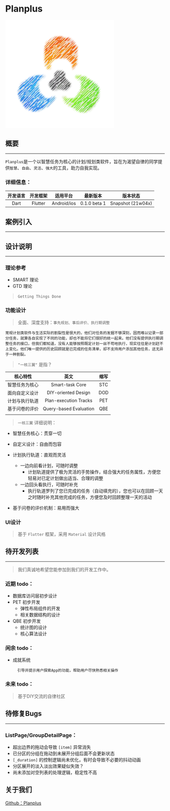 # Planplus
![PPS](./assets/images/logo_w.png "logo")

## 概要
---
`Planplus`是一个以智慧任务为核心的计划/规划类软件，旨在为渴望自律的同学提供`智慧`、`自由`、`灵活`、`强大`的工具，助力自我实现。
### 详细信息：
|开发语言|开发框架|适用平台|最新版本|版本状态|
|:---:|:---:|:---:|:---:|:---:|
|Dart|Flutter|Android/ios|0.1.0 beta 1|Snapshot (21w04x)|
## 案例引入
---
## 设计说明
---
### 理论参考
- SMART 理论
- GTD 理论
>`Getting Things Done`

### 功能设计
>全面、深度支持：`事先规划、事后评价、执行期调整`

    常规计划类软件与生活实际的割裂性是很大的，他们对任务的发掘不够深刻，因而难以记录一部分任务，就算各自实现了不同的功能，却也不能将它们很好的统一起来。他们没有提供执行期调整任务的接口，但我们都知道，没有人能够按照既定计划一丝不苟地执行，现实往往是计划赶不上变化。他们唯一提供的历史回顾就是已完成的任务清单，却不支持用户添加其他任务，这无异于一种割裂。
> `"一核三翼"` 是指？

|核心特性|英文|缩写|
|:---:|:---:|:---:|
|智慧任务为核心|Smart-task Core|STC|
|面向自定义设计|DIY-oriented Design|DOD|
|计划与执行轨道|Plan-execution Tracks|PET|
|基于问卷的评价|Query-based Evaluation|QBE|
||||
> `一核三翼` 详细说明：
- 智慧任务核心：贯穿一切
- 自定义设计：自由而包容

- 计划执行轨道：直观而灵活
  - 一边向前看计划，可随时调整
    - 计划轨道提供了极为灵活的手势操作，结合强大的任务属性，方便您轻易对已定计划做出适当、合理的调整
  - 一边回头看执行，可随时补充
    - 执行轨道罗列了您已完成的任务（自动填充的），您也可以在回顾一天之时随时补充其他完成的任务，方便您及时回顾整理一天的活动

- 基于问卷的评价机制：易用而强大

### UI设计
>基于 `Flutter` 框架，采用 `Material` 设计风格




## 待开发列表
---
>我们真诚地希望您能参加到我们的开发工作中。
### 近期 todo：
- 数据库访问层初步设计
- PET 初步开发
    - 弹性布局组件的开发
    - 相关数据结构的设计
- QBE 初步开发
    - 统计图的设计
    - 核心算法设计
### 闲余 todo：
- 成就系统

        引导并提示用户探索App的功能，帮助用户尽快熟悉相关操作

### 未来 todo：
>基于DIY交流的自律社区
## 待修复Bugs
---
### ListPage/GroupDetailPage：
- 超出边界的拖动会导致 `[item]` 异常消失
- 已分区的分组在拖动到未展开分组后面不会更新状态
- `[_duration]` 的控制逻辑尚未优化，有时会导致不必要的抖动动画
- 分区展开的淡入淡出效果疑似失效？
- 尚未添加对空列表的处理逻辑，稳定性不高


## 关于我们
[Github：Planplus](https://github.com/Kogler7/Planplus)
